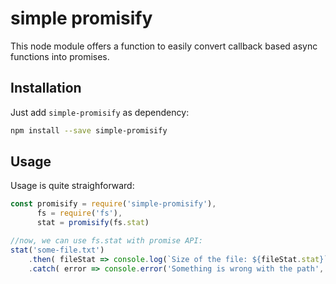 # simple promisify
This node module offers a function to easily convert callback based async functions into promises.

## Installation
Just add `simple-promisify` as dependency:
```bash
npm install --save simple-promisify
```
## Usage
Usage is quite straighforward:
```js
const promisify = require('simple-promisify'),
      fs = require('fs'),
      stat = promisify(fs.stat)

//now, we can use fs.stat with promise API:
stat('some-file.txt')
    .then( fileStat => console.log(`Size of the file: ${fileStat.stat}`) )
    .catch( error => console.error('Something is wrong with the path', error) )
```
